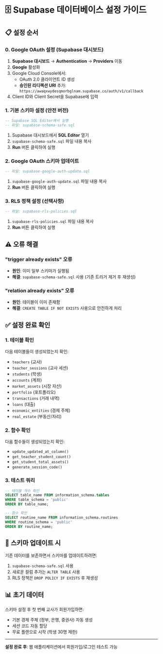 # 🗄️ Supabase 데이터베이스 설정 가이드

## 📋 설정 순서

### 0. Google OAuth 설정 (Supabase 대시보드)
1. **Supabase 대시보드** → **Authentication** → **Providers** 이동
2. **Google** 활성화
3. Google Cloud Console에서:
   - OAuth 2.0 클라이언트 ID 생성
   - **승인된 리디렉션 URI** 추가: `https://awaqxwydesqmorbglnam.supabase.co/auth/v1/callback`
4. Client ID와 Client Secret을 Supabase에 입력

### 1. 기본 스키마 설정 (안전 버전)
```sql
-- Supabase SQL Editor에서 실행
-- 파일: supabase-schema-safe.sql
```
1. Supabase 대시보드에서 **SQL Editor** 열기
2. `supabase-schema-safe.sql` 파일 내용 복사
3. **Run** 버튼 클릭하여 실행

### 2. Google OAuth 스키마 업데이트
```sql
-- 파일: supabase-google-auth-update.sql
```
1. `supabase-google-auth-update.sql` 파일 내용 복사
2. **Run** 버튼 클릭하여 실행

### 3. RLS 정책 설정 (선택사항)
```sql
-- 파일: supabase-rls-policies.sql
```
1. `supabase-rls-policies.sql` 파일 내용 복사
2. **Run** 버튼 클릭하여 실행

## ⚠️ 오류 해결

### "trigger already exists" 오류
- **원인**: 이미 일부 스키마가 실행됨
- **해결**: `supabase-schema-safe.sql` 사용 (기존 트리거 제거 후 재생성)

### "relation already exists" 오류  
- **원인**: 테이블이 이미 존재함
- **해결**: `CREATE TABLE IF NOT EXISTS` 사용으로 안전하게 처리

## ✅ 설정 완료 확인

### 1. 테이블 확인
다음 테이블들이 생성되었는지 확인:
- `teachers` (교사)
- `teacher_sessions` (교사 세션)  
- `students` (학생)
- `accounts` (계좌)
- `market_assets` (시장 자산)
- `portfolio` (포트폴리오)
- `transactions` (거래 내역)
- `loans` (대출)
- `economic_entities` (경제 주체)
- `real_estate` (부동산/자리)

### 2. 함수 확인
다음 함수들이 생성되었는지 확인:
- `update_updated_at_column()`
- `get_teacher_student_count()`
- `get_student_total_assets()`
- `generate_session_code()`

### 3. 테스트 쿼리
```sql
-- 테이블 개수 확인
SELECT table_name FROM information_schema.tables 
WHERE table_schema = 'public' 
ORDER BY table_name;

-- 함수 확인
SELECT routine_name FROM information_schema.routines 
WHERE routine_schema = 'public' 
ORDER BY routine_name;
```

## 🔄 스키마 업데이트 시

기존 데이터를 보존하면서 스키마를 업데이트하려면:
1. `supabase-schema-safe.sql` 사용
2. 새로운 컬럼 추가는 `ALTER TABLE` 사용
3. RLS 정책은 `DROP POLICY IF EXISTS` 후 재생성

## 📊 초기 데이터

스키마 설정 후 첫 번째 교사가 회원가입하면:
- 기본 경제 주체 (정부, 은행, 증권사) 자동 생성
- 세션 코드 자동 할당
- 무료 플랜으로 시작 (학생 30명 제한)

---

**설정 완료 후**: 웹 애플리케이션에서 회원가입/로그인 테스트 가능